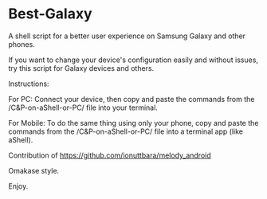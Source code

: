 # Best-Galaxy
A shell script for a better user experience on Samsung Galaxy and other phones.

If you want to change your device's configuration easily and without issues, try this script for Galaxy devices and others.

Instructions:

For PC: Connect your device, then copy and paste the commands from the /C&P-on-aShell-or-PC/ file into your terminal.

For Mobile: To do the same thing using only your phone, copy and paste the commands from the /C&P-on-aShell-or-PC/ file into a terminal app (like aShell).

Contribution of https://github.com/ionuttbara/melody_android

Omakase style.

Enjoy.

